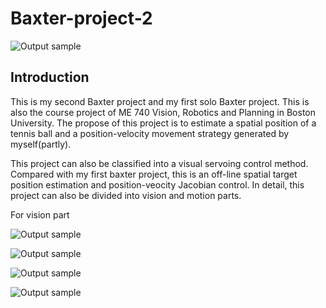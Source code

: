# Baxter-project-2

![Output sample](https://github.com/zhouyuan7/Baxter-project-2/blob/master/source/hand_baxter.gif)

## Introduction

This is my second Baxter project and my first solo Baxter project. This is also the course project of ME 740 Vision, Robotics and Planning in Boston University. The propose of this project is to estimate a spatial position of a tennis ball and a position-velocity movement strategy generated by myself(partly).

This project can also be classified into a visual servoing control method. Compared with my first baxter project, this is an off-line spatial target position estimation and position-veocity Jacobian control. In detail, this project can also be divided into vision and motion parts.

For vision part 


![Output sample](https://github.com/zhouyuan7/Baxter-project-2/blob/master/source/table_baxter.gif)

![Output sample](https://github.com/zhouyuan7/Baxter-project-2/blob/master/source/hand_own.gif)

![Output sample](https://github.com/zhouyuan7/Baxter-project-2/blob/master/source/table_own.gif)

![Output sample](https://github.com/zhouyuan7/Baxter-project-2/blob/master/source/simulation.gif)
